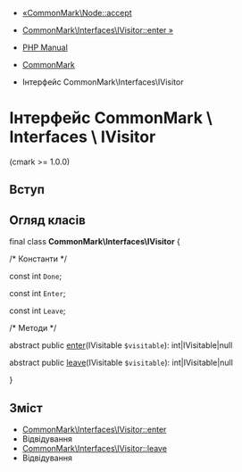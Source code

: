 - [«CommonMark\Node::accept](commonmark-node.accept.md)
- [CommonMark\Interfaces\IVisitor::enter »](commonmark-interfaces-ivisitor.enter.md)

- [PHP Manual](index.md)
- [CommonMark](book.cmark.md)
- Інтерфейс CommonMark\Interfaces\IVisitor

# Інтерфейс CommonMark \ Interfaces \ IVisitor

(cmark \>= 1.0.0)

## Вступ

## Огляд класів

final class **CommonMark\Interfaces\IVisitor** {

/\* Константи \*/

const int `Done`;

const int `Enter`;

const int `Leave`;

/\* Методи \*/

abstract public
[enter](commonmark-interfaces-ivisitor.enter.md)(IVisitable
`$visitable`): int\|IVisitable\|null

abstract public
[leave](commonmark-interfaces-ivisitor.leave.md)(IVisitable
`$visitable`): int\|IVisitable\|null

}

## Зміст

- [CommonMark\Interfaces\IVisitor::enter](commonmark-interfaces-ivisitor.enter.md)
- Відвідування
- [CommonMark\Interfaces\IVisitor::leave](commonmark-interfaces-ivisitor.leave.md)
- Відвідування
